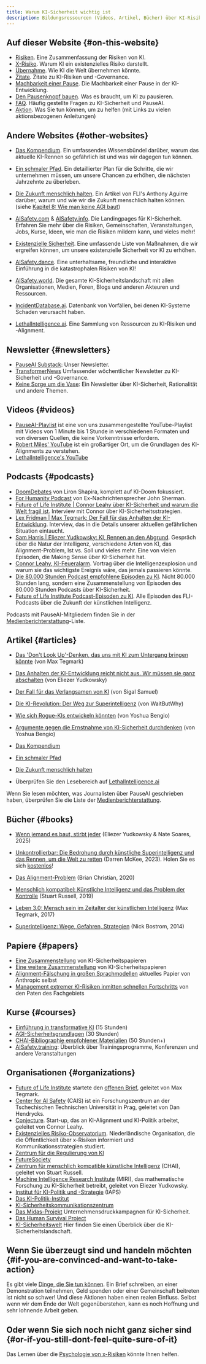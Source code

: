 ```yaml
---
title: Warum KI-Sicherheit wichtig ist
description: Bildungsressourcen (Videos, Artikel, Bücher) über KI-Risiken und KI-Alignment
---
```


<script>
import NewsletterSignup from '$lib/components/NewsletterSignup.svelte';
</script>

<NewsletterSignup />

## Auf dieser Website {#on-this-website}

- [Risiken](/risks). Eine Zusammenfassung der Risiken von KI.
- [X-Risiko](/xrisk). Warum KI ein existenzielles Risiko darstellt.
- [Übernahme](/ai-takeover). Wie KI die Welt übernehmen könnte.
- [Zitate](/quotes). Zitate zu KI-Risiken und -Governance.
- [Machbarkeit einer Pause](/feasibility). Die Machbarkeit einer Pause in der KI-Entwicklung.
- [Den Pausenknopf bauen](/building-the-pause-button). Was es braucht, um KI zu pausieren.
- [FAQ](/faq). Häufig gestellte Fragen zu KI-Sicherheit und PauseAI.
- [Aktion](/action). Was Sie tun können, um zu helfen (mit Links zu vielen aktionsbezogenen Anleitungen)

## Andere Websites {#other-websites}

- [Das Kompendium](https://www.thecompendium.ai/). Ein umfassendes Wissensbündel darüber, warum das aktuelle KI-Rennen so gefährlich ist und was wir dagegen tun können.
- [Ein schmaler Pfad](https://www.narrowpath.co/). Ein detaillierter Plan für die Schritte, die wir unternehmen müssen, um unsere Chancen zu erhöhen, die nächsten Jahrzehnte zu überleben.
- [Die Zukunft menschlich halten](https://keepthefuturehuman.ai/). Ein Artikel von FLI's Anthony Aguirre darüber, warum und wie wir die Zukunft menschlich halten können. (siehe [Kapitel 8: Wie man keine AGI baut](https://keepthefuturehuman.ai/chapter-8-how-to-not-build-agi/))
- [AISafety.com](https://www.aisafety.com) & [AISafety.info](https://aisafety.info). Die Landingpages für KI-Sicherheit. Erfahren Sie mehr über die Risiken, Gemeinschaften, Veranstaltungen, Jobs, Kurse, Ideen, wie man die Risiken mildern kann, und vieles mehr!
- [Existenzielle Sicherheit](https://existentialsafety.org/). Eine umfassende Liste von Maßnahmen, die wir ergreifen können, um unsere existenzielle Sicherheit vor KI zu erhöhen.
- [AISafety.dance](https://aisafety.dance). Eine unterhaltsame, freundliche und interaktive Einführung in die katastrophalen Risiken von KI!
- [AISafety.world](https://aisafety.world/tiles/). Die gesamte KI-Sicherheitslandschaft mit allen Organisationen, Medien, Foren, Blogs und anderen Akteuren und Ressourcen.
- [IncidentDatabase.ai](https://incidentdatabase.ai/). Datenbank von Vorfällen, bei denen KI-Systeme Schaden verursacht haben.

- [LethalIntelligence.ai](https://lethalintelligence.ai/). Eine Sammlung von Ressourcen zu KI-Risiken und -Alignment.

## Newsletter {#newsletters}

- [PauseAI Substack](https://pauseai.substack.com/): Unser Newsletter.
- [TransformerNews](https://www.transformernews.ai/) Umfassender wöchentlicher Newsletter zu KI-Sicherheit und -Governance.
- [Keine Sorge um die Vase](https://thezvi.substack.com/): Ein Newsletter über KI-Sicherheit, Rationalität und andere Themen.

## Videos {#videos}

- [PauseAI-Playlist](https://www.youtube.com/playlist?list=PLI46NoubGtIJa0JVCBR-9CayxCOmU0EJt) ist eine von uns zusammengestellte YouTube-Playlist mit Videos von 1 Minute bis 1 Stunde in verschiedenen Formaten und von diversen Quellen, die keine Vorkenntnisse erfordern.
- [Robert Miles' YouTube](https://www.youtube.com/watch?v=tlS5Y2vm02c&list=PLfHsskCxi_g-c62a_dmsNuHynaXsRQm40) ist ein großartiger Ort, um die Grundlagen des KI-Alignments zu verstehen.
- [LethalIntelligence's YouTube](https://www.youtube.com/channel/UCLwop3J1O7wL-PNWGjQw8fg)

## Podcasts {#podcasts}

- [DoomDebates](https://www.youtube.com/@DoomDebates) von Liron Shapira, komplett auf KI-Doom fokussiert.
- [For Humanity Podcast](https://www.youtube.com/@ForHumanityPodcast) von Ex-Nachrichtensprecher John Sherman.
- [Future of Life Institute | Connor Leahy über KI-Sicherheit und warum die Welt fragil ist](https://youtu.be/cSL3Zau1X8g?si=0X3EKoxZ80_HN9Rl&t=1803). Interview mit Connor über KI-Sicherheitsstrategien.
- [Lex Fridman | Max Tegmark: Der Fall für das Anhalten der KI-Entwicklung](https://youtu.be/VcVfceTsD0A?t=1547). Interview, das in die Details unserer aktuellen gefährlichen Situation eintaucht.
- [Sam Harris | Eliezer Yudkowsky: KI, Rennen an den Abgrund](https://samharris.org/episode/SE60B0CF4B8). Gespräch über die Natur der Intelligenz, verschiedene Arten von KI, das Alignment-Problem, Ist vs. Soll und vieles mehr. Eine von vielen Episoden, die Making Sense über KI-Sicherheit hat.
- [Connor Leahy, KI-Feueralarm](https://youtu.be/pGjyiqJZPJo?t=2510). Vortrag über die Intelligenzexplosion und warum sie das wichtigste Ereignis wäre, das jemals passieren könnte.
- [Die 80.000 Stunden Podcast empfohlene Episoden zu KI](https://80000hours.org/podcast/on-artificial-intelligence/). Nicht 80.000 Stunden lang, sondern eine Zusammenstellung von Episoden des 80.000 Stunden Podcasts über KI-Sicherheit.
- [Future of Life Institute Podcast-Episoden zu KI](https://futureoflife.org/podcast/?_category_browser=ai). Alle Episoden des FLI-Podcasts über die Zukunft der künstlichen Intelligenz.

Podcasts mit PauseAI-Mitgliedern finden Sie in der [Medienberichterstattung](/press)-Liste.

## Artikel {#articles}

- [Das 'Don't Look Up'-Denken, das uns mit KI zum Untergang bringen könnte](https://time.com/6273743/thinking-that-could-doom-us-with-ai/) (von Max Tegmark)
- [Das Anhalten der KI-Entwicklung reicht nicht aus. Wir müssen sie ganz abschalten](https://time.com/6266923/ai-eliezer-yudkowsky-open-letter-not-enough/) (von Eliezer Yudkowsky)
- [Der Fall für das Verlangsamen von KI](https://www.vox.com/the-highlight/23621198/artificial-intelligence-chatgpt-openai-existential-risk-china-ai-safety-technology) (von Sigal Samuel)
- [Die KI-Revolution: Der Weg zur Superintelligenz](https://waitbutwhy.com/2015/01/artificial-intelligence-revolution-1.html) (von WaitButWhy)
- [Wie sich Rogue-KIs entwickeln könnten](https://yoshuabengio.org/2023/05/22/how-rogue-ais-may-arise/) (von Yoshua Bengio)

- [Argumente gegen die Ernstnahme von KI-Sicherheit durchdenken](https://yoshuabengio.org/2024/07/09/reasoning-through-arguments-against-taking-ai-safety-seriously/) (von Yoshua Bengio)
- [Das Kompendium](https://www.thecompendium.ai/)
- [Ein schmaler Pfad](https://www.narrowpath.co/)
- [Die Zukunft menschlich halten](https://keepthefuturehuman.ai/)
- Überprüfen Sie den Lesebereich auf [LethalIntelligence.ai](https://lethalintelligence.ai/reading-time/)

Wenn Sie lesen möchten, was Journalisten über PauseAI geschrieben haben, überprüfen Sie die Liste der [Medienberichterstattung](/press).

## Bücher {#books}

- [Wenn jemand es baut, stirbt jeder](https://ifanyonebuildsit.com/) (Eliezer Yudkowsky & Nate Soares, 2025)
- [Unkontrollierbar: Die Bedrohung durch künstliche Superintelligenz und das Rennen, um die Welt zu retten](https://www.goodreads.com/book/show/202416160-uncontrollable) (Darren McKee, 2023). Holen Sie es sich [kostenlos](https://impactbooks.store/cart/47288196366640:1?discount=UNCON-P3SFRS)!

- [Das Alignment-Problem](https://www.goodreads.com/book/show/50489349-the-alignment-problem) (Brian Christian, 2020)
- [Menschlich kompatibel: Künstliche Intelligenz und das Problem der Kontrolle](https://www.goodreads.com/en/book/show/44767248) (Stuart Russell, 2019)
- [Leben 3.0: Mensch sein im Zeitalter der künstlichen Intelligenz](https://www.goodreads.com/en/book/show/34272565) (Max Tegmark, 2017)
- [Superintelligenz: Wege, Gefahren, Strategien](https://www.goodreads.com/en/book/show/20527133) (Nick Bostrom, 2014)

## Papiere {#papers}

- [Eine Zusammenstellung](https://arkose.org/aisafety) von KI-Sicherheitspapieren
- [Eine weitere Zusammenstellung](https://futureoflife.org/resource/introductory-resources-on-ai-risks/#toc-44245428-2) von KI-Sicherheitspapieren
- [Alignment-Fälschung in großen Sprachmodellen](https://www.anthropic.com/news/alignment-faking) aktuelles Papier von Anthropic selbst
- [Management extremer KI-Risiken inmitten schnellen Fortschritts](https://www.science.org/doi/abs/10.1126/science.adn0117) von den Paten des Fachgebiets

## Kurse {#courses}

- [Einführung in transformative KI](https://aisafetyfundamentals.com/intro-to-tai/) (15 Stunden)
- [AGI-Sicherheitsgrundlagen](https://www.agisafetyfundamentals.com/) (30 Stunden)
- [CHAI-Bibliographie empfohlener Materialien](https://humancompatible.ai/bibliography) (50 Stunden+)
- [AISafety.training](https://aisafety.training/): Überblick über Trainingsprogramme, Konferenzen und andere Veranstaltungen

## Organisationen {#organizations}

- [Future of Life Institute](https://futureoflife.org/cause-area/artificial-intelligence/) startete den [offenen Brief](https://futureoflife.org/open-letter/pause-giant-ai-experiments/), geleitet von Max Tegmark.
- [Center for AI Safety](https://www.safe.ai/) (CAIS) ist ein Forschungszentrum an der Tschechischen Technischen Universität in Prag, geleitet von Dan Hendrycks.
- [Conjecture](https://www.conjecture.dev/). Start-up, das an KI-Alignment und KI-Politik arbeitet, geleitet von Connor Leahy.
- [Existenzielles Risiko-Observatorium](https://existentialriskobservatory.org/). Niederländische Organisation, die die Öffentlichkeit über x-Risiken informiert und Kommunikationsstrategien studiert.
- [Zentrum für die Regulierung von KI](https://www.governance.ai/)
- [FutureSociety](https://thefuturesociety.org/about-us/)
- [Zentrum für menschlich kompatible künstliche Intelligenz](https://humancompatible.ai/about/) (CHAI), geleitet von Stuart Russell.
- [Machine Intelligence Research Institute](https://intelligence.org/) (MIRI), das mathematische Forschung zu KI-Sicherheit betreibt, geleitet von Eliezer Yudkowsky.
- [Institut für KI-Politik und -Strategie](https://www.iaps.ai/) (IAPS)
- [Das KI-Politik-Institut](https://theaipi.org/)
- [KI-Sicherheitskommunikationszentrum](https://aiscc.org/2023/11/01/yougov-poll-83-of-brits-demand-companies-prove-ai-systems-are-safe-before-release/)
- [Das Midas-Projekt](https://www.themidasproject.com/) Unternehmensdruckkampagnen für KI-Sicherheit.
- [Das Human Survival Project](https://thehumansurvivalproject.org/)
- [KI-Sicherheitswelt](https://aisafety.world/) Hier finden Sie einen Überblick über die KI-Sicherheitslandschaft.

## Wenn Sie überzeugt sind und handeln möchten {#if-you-are-convinced-and-want-to-take-action}

Es gibt viele [Dinge, die Sie tun können](/action).
Ein Brief schreiben, an einer Demonstration teilnehmen, Geld spenden oder einer Gemeinschaft beitreten ist nicht so schwer!
Und diese Aktionen haben einen realen Einfluss.
Selbst wenn wir dem Ende der Welt gegenüberstehen, kann es noch Hoffnung und sehr lohnende Arbeit geben.

## Oder wenn Sie sich noch nicht ganz sicher sind {#or-if-you-still-dont-feel-quite-sure-of-it}

Das Lernen über die [Psychologie von x-Risiken](/psychology-of-x-risk) könnte Ihnen helfen.

